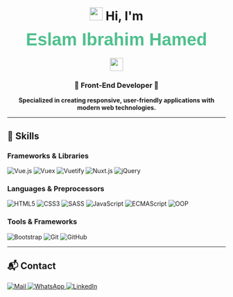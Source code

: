 <h1 align="center">
  <img src="https://media.giphy.com/media/hvRJCLFzcasrR4ia7z/giphy.gif" width="30"> 
  Hi, I'm 
  <svg width="500px" height="80px" viewBox="0 0 500 80" xmlns="http://www.w3.org/2000/svg">
    <text x="50%" y="50%" dominant-baseline="middle" text-anchor="middle" fill="#4FC08D" font-size="40px" font-family="Arial" id="nameText">Eslam Ibrahim Hamed</text>
    <animate attributeName="fill" values="#4FC08D;#34D399;#FF6347;#FFD700;#4FC08D" dur="5s" repeatCount="indefinite" />
  </svg>
  <img src="https://media.giphy.com/media/hvRJCLFzcasrR4ia7z/giphy.gif" width="30">
</h1>

<h3 align="center">🚀 Front-End Developer 🚀</h3>

<p align="center">
  <strong>Specialized in creating responsive, user-friendly applications with modern web technologies.</strong>
</p>

---

## 🚀 Skills

### Frameworks & Libraries
<p>
  <img src="https://img.shields.io/badge/Vue.js-35495E?logo=vue.js&logoColor=4FC08D" alt="Vue.js" />
  <img src="https://img.shields.io/badge/Vuex-33475E?logo=vue.js&logoColor=4FC08D" alt="Vuex" />
  <img src="https://img.shields.io/badge/Vuetify-1867C0?logo=vuetify&logoColor=white" alt="Vuetify" />
  <img src="https://img.shields.io/badge/Nuxt.js-00C58E?logo=nuxt.js&logoColor=white" alt="Nuxt.js" />
  <img src="https://img.shields.io/badge/jQuery-0769AD?logo=jquery&logoColor=white" alt="jQuery" />
</p>

### Languages & Preprocessors
<p>
  <img src="https://img.shields.io/badge/HTML5-E34F26?logo=html5&logoColor=white" alt="HTML5" />
  <img src="https://img.shields.io/badge/CSS3-1572B6?logo=css3&logoColor=white" alt="CSS3" />
  <img src="https://img.shields.io/badge/SASS-CC6699?logo=sass&logoColor=white" alt="SASS" />
  <img src="https://img.shields.io/badge/JavaScript-F7DF1E?logo=javascript&logoColor=black" alt="JavaScript" />
  <img src="https://img.shields.io/badge/ECMAScript-6?logo=javascript&logoColor=F7DF1E" alt="ECMAScript" />
  <img src="https://img.shields.io/badge/OOP-Concepts-orange" alt="OOP" />
</p>

### Tools & Frameworks
<p>
  <img src="https://img.shields.io/badge/Bootstrap-563D7C?logo=bootstrap&logoColor=white" alt="Bootstrap" />
  <img src="https://img.shields.io/badge/Git-F05032?logo=git&logoColor=white" alt="Git" />
  <img src="https://img.shields.io/badge/GitHub-181717?logo=github&logoColor=white" alt="GitHub" />
</p>

---

## 📬 Contact

<p>
  <a href="mailto:eslamibrahimhamed@gmail.com">
    <img src="https://img.shields.io/badge/Mail-eslamibrahimhamed%40gmail.com-red?logo=gmail&logoColor=white" alt="Mail" />
  </a>
  <a href="https://wa.me/201140007055">
    <img src="https://img.shields.io/badge/WhatsApp-01140007055-green?logo=whatsapp&logoColor=white" alt="WhatsApp" />
  </a>
  <a href="https://www.linkedin.com/in/eslam-hamed-a30520229/">
    <img src="https://img.shields.io/badge/LinkedIn-Connect-blue?logo=linkedin&logoColor=white" alt="LinkedIn" />
  </a>
</p>
